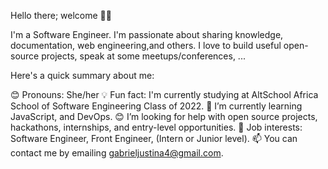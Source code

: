 Hello there; welcome 👋🏾

I'm a Software Engineer. I'm passionate about sharing knowledge, documentation, web engineering,and others. I love to build useful open-source projects, speak at some meetups/conferences, ...

Here's a quick summary about me:

😊 Pronouns: She/her
💡 Fun fact: I'm currently studying at AltSchool Africa School of Software Engineering Class of 2022.
🌱 I’m currently learning JavaScript, and DevOps.
😊 I’m looking for help with open source projects, hackathons, internships, and entry-level opportunities.
💼 Job interests: Software Engineer, Front Engineer,  (Intern or Junior level).
📫 You can contact me by emailing gabrieljustina4@gmail.com.
